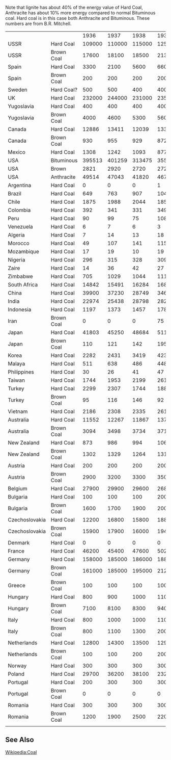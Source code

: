 Note that lignite has about 40% of the energy value of Hard Coal,
Anthracite has about 10% more energy compared to normal Bituminous coal.
Hard coal is in this case both Anthracite and Bituminous. These numbers
are from B.R. Mitchell.

|                |            |        |        |        |        |        |        |        |        |        |        |        |        |        |
|----------------|------------|--------|--------|--------|--------|--------|--------|--------|--------|--------|--------|--------|--------|--------|
|                |            | 1936   | 1937   | 1938   | 1939   | 1940   | 1941   | 1942   | 1943   | 1944   | 1945   | 1946   | 1947   | 1948   |
| USSR           | Hard Coal  | 109000 | 110000 | 115000 | 125000 | 140000 | ?      | ?      | ?      | ?      | 99400  | 114000 | 132000 | 150000 |
| USSR           | Brown Coal | 17600  | 18100  | 18500  | 21300  | 25900  | ?      | ?      | ?      | ?      | 49900  | 49800  | 51000  | 58200  |
| Spain          | Hard Coal  | 3300   | 2100   | 5600   | 6600   | 8900   | 8800   | 9300   | 9700   | 10400  | 10600  | 10700  | 10800  | 10900  |
| Spain          | Brown Coal | 200    | 200    | 200    | 200    | 600    | 800    | 1100   | 1200   | 1200   | 1300   | 1300   | 1300   | 1400   |
| Sweden         | Hard Coal? | 500    | 500    | 400    | 400    | 500    | 600    | 600    | 600    | 600    | 600    | 500    | 400    | 400    |
| UK             | Hard Coal  | 232000 | 244000 | 231000 | 235000 | 228000 | 210000 | 208000 | 202000 | 196000 | 186000 | 193000 | 200000 | 211000 |
| Yugoslavia     | Hard Coal  | 400    | 400    | 400    | 400    | 400    | ?      | ?      | ?      | ?      | 200    | 800    | 1100   | 1000   |
| Yugoslavia     | Brown Coal | 4000   | 4600   | 5300   | 5600   | 6900   | ?      | ?      | ?      | ?      | 3400   | 6000   | 8200   | 9700   |
| Canada         | Hard Coal  | 12886  | 13411  | 12039  | 13364  | 14939  | 15333  | 15933  | 14689  | 14201  | 13584  | 14776  | 12971  | 15296  |
| Canada         | Brown Coal | 930    | 955    | 929    | 872    | 997    | 1201   | 1182   | 1512   | 1245   | 1391   | 1382   | 1425   | 1442   |
| Mexico         | Hard Coal  | 1308   | 1242   | 1093   | 877    | 816    | 856    | 914    | 1053   | 904    | 915    | 978    | 1040   | 1057   |
| USA            | Bituminous | 395513 | 401259 | 313475 | 355446 | 415339 | 463910 | 525951 | 559953 | 521584 | 481946 | 569486 | 541075 | 394922 |
| USA            | Brown      | 2821   | 2920   | 2720   | 2720   | 2666   | 2518   | 2659   | 2494   | 2317   | 2421   | 2420   | 2807   | 2799   |
| USA            | Anthracite | 49514  | 47043  | 41820  | 46703  | 46706  | 51136  | 54729  | 55015  | 57789  | 49835  | 54891  | 51882  | 51837  |
| Argentina      | Hard Coal  | 0      | 0      | 0      | 1      | 1      | 1      | 4      | 9      | 5      | 3      | 3      | 14     | 17     |
| Brazil         | Hard Coal  | 649    | 763    | 907    | 1047   | 1336   | 1408   | 1775   | 2078   | 1908   | 2073   | 1897   | 1999   | 2025   |
| Chile          | Hard Coal  | 1875   | 1988   | 2044   | 1850   | 1938   | 2060   | 2151   | 2265   | 2279   | 2079   | 1966   | 2067   | 1994   |
| Colombia       | Hard Coal  | 392    | 341    | 331    | 349    | 521    | 403    | 578    | 483    | 499    | 534    | 551    | 506    | 514    |
| Peru           | Hard Coal  | 90     | 99     | 75     | 108    | 113    | 117    | 149    | 187    | 173    | 201    | 230    | 215    | 189    |
| Venezuela      | Hard Coal  | 6      | 7      | 6      | 3      | 5      | 6      | 9      | 11     | 9      | 7      | 4      | 3      | 3      |
| Algeria        | Hard Coal  | 7      | 14     | 13     | 18     | 55     | 80     | 148    | 117    | 120    | 162    | 215    | 206    | 226    |
| Morocco        | Hard Coal  | 49     | 107    | 141    | 115    | 144    | 140    | 118    | 102    | 134    | 179    | 222    | 269    | 290    |
| Mozambique     | Hard Coal  | 17     | 19     | 10     | 19     | 20     | 17     | 7      | 13     | 16     | 12     | 16     | 16     | 9      |
| Nigeria        | Hard Coal  | 296    | 315    | 328    | 309    | 315    | 372    | 471    | 533    | 679    | 521    | 617    | 591    | 615    |
| Zaire          | Hard Coal  | 14     | 36     | 42     | 27     | 24     | 30     | 43     | 70     | 49     | 50     | 102    | 102    | 117    |
| Zimbabwe       | Hard Coal  | 705    | 1029   | 1044   | 1118   | 1291   | 1412   | 1561   | 1779   | 1808   | 1669   | 1613   | 1508   | 1696   |
| South Africa   | Hard Coal  | 14842  | 15491  | 16284  | 16890  | 17493  | 18679  | 20408  | 20561  | 22987  | 23554  | 23602  | 23818  | 24017  |
| China          | Hard Coal  | 39900  | 37230  | 28749  | 34688  | 44334  | 55243  | 58374  | 50459  | 51027  | 26285  | 16542  | 17538  | 12420  |
| India          | Hard Coal  | 22974  | 25438  | 28798  | 28215  | 29860  | 29937  | 29905  | 25921  | 26546  | 29635  | 30187  | 30695  | 30605  |
| Indonesia      | Hard Coal  | 1197   | 1373   | 1457   | 1781   | 2009   | 1990   | ?      | ?      | ?      | 307    | 157    | 223    | 540    |
| Iran           | Brown Coal | 0      | 0      | 0      | 75     | 92     | 90     | 82     | 69     | 100    | 150    | 150    | 188    | 150    |
| Japan          | Hard Coal  | 41803  | 45250  | 48684  | 51109  | 56312  | 56472  | 53540  | 55500  | 52945  | 29880  | 20382  | 27234  | 33726  |
| Japan          | Brown Coal | 110    | 121    | 142    | 195    | 275    | 334    | 1607   | 2876   | 2304   | 1643   | 2358   | 2946   | 2575   |
| Korea          | Hard Coal  | 2282   | 2431   | 3419   | 4239   | 5741   | 6158   | 6847   | 6588   | 7049   | ?      | ?      | ?      | ?      |
| Malaya         | Hard Coal  | 511    | 638    | 486    | 448    | 794    | 698    | 249    | 497    | 416    | 230    | 238    | 230    | 381    |
| Philippines    | Hard Coal  | 30     | 26     | 41     | 47     | 63     | ?      | ?      | ?      | ?      | ?      | 47     | 74     | 88     |
| Taiwan         | Hard Coal  | 1744   | 1953   | 2199   | 2619   | 2841   | 2854   | 2356   | 2238   | 1914   | 793    | 1043   | 1308   | 1650   |
| Turkey         | Hard Coal  | 2299   | 2307   | 1744   | 1881   | 2081   | 2125   | 1814   | 2212   | 2493   | 2524   | 2526   | 2623   | 2661   |
| Turkey         | Brown Coal | 95     | 116    | 146    | 92     | 149    | 177    | 266    | 420    | 532    | 523    | 459    | 604    | 680    |
| Vietnam        | Hard Coal  | 2186   | 2308   | 2335   | 2615   | 2500   | 2329   | 1243   | 1020   | 537    | 231    | 262    | 248    | 353    |
| Australia      | Hard Coal  | 11552  | 12267  | 11867  | 13752  | 11913  | 14440  | 15704  | 14364  | 13917  | 12997  | 14104  | 15069  | 15020  |
| Australia      | Brown Coal | 3094   | 3498   | 3734   | 3710   | 4347   | 4639   | 5013   | 5173   | 5097   | 5532   | 5799   | 6239   | 6800   |
| New Zealand    | Hard Coal  | 873    | 986    | 994    | 1061   | 1163   | 1198   | 1194   | 1157   | 1085   | 980    | 974    | 951    | 968    |
| New Zealand    | Brown Coal | 1302   | 1329   | 1264   | 1319   | 1394   | 1483   | 1529   | 1676   | 1766   | 1899   | 1865   | 1845   | 1852   |
| Austria        | Hard Coal  | 200    | 200    | 200    | 200    | 200    | 200    | 200    | 200    | 200    | 100    | 100    | 200    | 200    |
| Austria        | Brown Coal | 2900   | 3200   | 3300   | 3500   | 3700   | 3500   | 3500   | 3700   | 3700   | 2100   | 2400   | 2800   | 3300   |
| Belgium        | Hard Coal  | 27900  | 29900  | 29600  | 26800  | 25300  | 26900  | 25100  | 23700  | 13500  | 15800  | 22900  | 24400  | 26700  |
| Bulgaria       | Hard Coal  | 100    | 100    | 100    | 200    | 200    | 200    | 200    | 200    | 100    | 100    | 100    | 0      | 100    |
| Bulgaria       | Brown Coal | 1600   | 1700   | 1900   | 2000   | 2600   | 2800   | 3400   | 3800   | 2900   | 3400   | 3400   | 4200   | 4100   |
| Czechoslovakia | Hard Coal  | 12200  | 16800  | 15800  | 18800  | 21000  | 21100  | 22800  | 24600  | 23200  | 11700  | 14200  | 16200  | 16700  |
| Czechoslovakia | Brown Coal | 15900  | 17900  | 16000  | 19400  | 22300  | 22400  | 24100  | 27600  | 26800  | 15400  | 19500  | 22400  | 23600  |
| Denmark        | Hard Coal  | 0      | 0      | 0      | 0      | 200    | 1000   | 1800   | 2600   | 2200   | 2300   | 2300   | 2800   | 2400   |
| France         | Hard Coal  | 46200  | 45400  | 47600  | 50200  | 41000  | 43900  | 43800  | 42400  | 26600  | 35000  | 49300  | 47300  | 45400  |
| Germany        | Hard Coal  | 158000 | 185000 | 186000 | 188000 | 184000 | 187000 | 188000 | 190000 | 166000 | 35500  | 56400  | 73000  | 89800  |
| Germany        | Brown Coal | 161000 | 185000 | 195000 | 212000 | 225000 | 236000 | 246000 | 253000 | 229000 | 24000  | 159600 | 160700 | 174900 |
| Greece         | Brown Coal | 100    | 100    | 100    | 100    | 200    | 200    | 400    | 400    | 200    | 100    | 100    | 100    | 100    |
| Hungary        | Hard Coal  | 800    | 900    | 1000   | 1100   | 1200   | 1300   | 1200   | 1400   | 1300   | 700    | 700    | 1400   | 1200   |
| Hungary        | Brown Coal | 7100   | 8100   | 8300   | 9400   | 10200  | 11000  | 11200  | 10800  | 8400   | 3600   | 5600   | 7700   | 9400   |
| Italy          | Hard Coal  | 800    | 1000   | 1000   | 1100   | 1000   | 1200   | 1400   | 1000   | 200    | 100    | 100    | 200    | 100    |
| Italy          | Brown Coal | 800    | 1100   | 1300   | 2000   | 3400   | 3200   | 3500   | 2300   | 900    | 1500   | 2700   | 3100   | 1800   |
| Netherlands    | Hard Coal  | 12800  | 14300  | 13500  | 12900  | 12100  | 13400  | 12300  | 12500  | 8300   | 5100   | 8300   | 10100  | 11000  |
| Netherlands    | Brown Coal | 100    | 100    | 200    | 200    | 200    | 200    | 300    | 400    | 200    | 100    | 500    | 500    | 300    |
| Norway         | Hard Coal  | 300    | 300    | 300    | 300    | 300    | 100    | 0      | 0      | 0      | 0      | 100    | 300    | 400    |
| Poland         | Hard Coal  | 29700  | 36200  | 38100  | 23200  | 47000  | 58000  | 65000  | 70000  | 54000  | 20200  | 47300  | 59100  | 70300  |
| Portugal       | Hard Coal  | 200    | 300    | 300    | 300    | 400    | 400    | 500    | 400    | 400    | 400    | 400    | 400    | 400    |
| Portugal       | Brown Coal | 0      | 0      | 0      | 0      | 100    | 100    | 100    | 100    | 100    | 200    | 100    | 100    | 100    |
| Romania        | Hard Coal  | 300    | 300    | 300    | 300    | 300    | 300    | 300    | 300    | 300    | 200    | 200    | 200    | 200    |
| Romania        | Brown Coal | 1200   | 1900   | 2500   | 2200   | 2400   | 2600   | 2100   | 1800   | 1800   | 1800   | 1800   | 2100   | 2700   |
|                |            |        |        |        |        |        |        |        |        |        |        |        |        |        |

##  See Also 

[Wikipedia:Coal](http://en.wikipedia.org/wiki/Coal)
